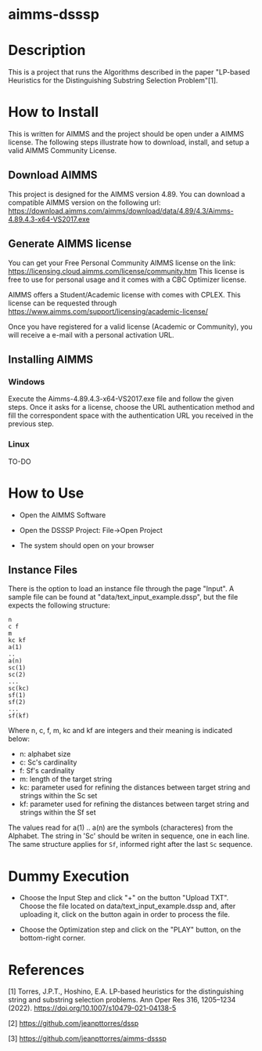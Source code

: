 # aimms-dsssp

# Description

This is a project that runs the Algorithms described in the paper "LP-based Heuristics for the Distinguishing Substring Selection Problem"[1].


# How to Install

This is written for AIMMS and the project should be open under a AIMMS license. The following steps illustrate how to download, install, and setup a valid AIMMS Community License. 

## Download AIMMS

This project is designed for the AIMMS version 4.89.
You can download a compatible AIMMS version on the following url: https://download.aimms.com/aimms/download/data/4.89/4.3/Aimms-4.89.4.3-x64-VS2017.exe

## Generate AIMMS license

You can get your Free Personal Community AIMMS license on the link: https://licensing.cloud.aimms.com/license/community.htm
This license is free to use for personal usage and it comes with a CBC Optimizer license.

AIMMS offers a Student/Academic license with comes with CPLEX. This license can be requested through https://www.aimms.com/support/licensing/academic-license/

Once you have registered for a valid license (Academic or Community), you will receive a e-mail with a personal activation URL.

## Installing AIMMS

### Windows

Execute the Aimms-4.89.4.3-x64-VS2017.exe file and follow the given steps. Once it asks for a license, choose the URL authentication method and fill the correspondent space with the authentication URL you received in the previous step. 

### Linux

TO-DO

# How to Use

* Open the AIMMS Software

* Open the DSSSP Project: File->Open Project

* The system should open on your browser

## Instance Files

There is the option to load an instance file through the page "Input". A sample file can be found at "data/text_input_example.dssp", but the file expects the following structure:

```
n
c f
m
kc kf
a(1)
..
a(n)
sc(1)
sc(2)
...
sc(kc)
sf(1)
sf(2)
...
sf(kf)
```

Where n, c, f, m, kc and kf are integers and their meaning is indicated below:

- n: alphabet size
- c: Sc's cardinality
- f: Sf's cardinality
- m: length of the target string
- kc: parameter used for refining the distances between target string and strings within the Sc set
- kf: parameter used for refining the distances between target string and strings within the Sf set

The values read for a(1) .. a(n) are the symbols (characteres) from the Alphabet.
The string in 'Sc' should be writen in sequence, one in each line. The same structure applies for `Sf`, informed right after the last `Sc` sequence.

# Dummy Execution

* Choose the Input Step and click "+" on the button "Upload TXT". Choose the file located on data/text_input_example.dssp and, after uploading it, click on the button again in order to process the file. 

* Choose the Optimization step and click on the "PLAY" button, on the bottom-right corner. 

# References

[1] Torres, J.P.T., Hoshino, E.A. LP-based heuristics for the distinguishing string and substring selection problems. Ann Oper Res 316, 1205–1234 (2022). https://doi.org/10.1007/s10479-021-04138-5

[2] https://github.com/jeanpttorres/dssp

[3] https://github.com/jeanpttorres/aimms-dsssp
